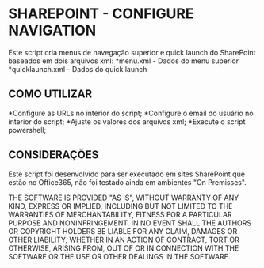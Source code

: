# SHAREPOINT - CONFIGURE NAVIGATION

Este script cria menus de navegação superior e quick launch do SharePoint baseados em dois arquivos xml:
*menu.xml - Dados do menu superior
*quicklaunch.xml - Dados do quick launch

## COMO UTILIZAR
*Configure as URLs no interior do script;
*Configure o email do usuário no interior do script;
*Ajuste os valores dos arquivos xml;
*Execute o script powershell;

## CONSIDERAÇÕES

Este script foi desenvolvido para ser executado em sites SharePoint que estão no Office365, não foi testado ainda em ambientes "On Premisses".

THE SOFTWARE IS PROVIDED "AS IS", WITHOUT WARRANTY OF ANY KIND, EXPRESS OR IMPLIED, INCLUDING BUT NOT LIMITED TO THE WARRANTIES OF MERCHANTABILITY, FITNESS FOR A PARTICULAR PURPOSE AND NONINFRINGEMENT. IN NO EVENT SHALL THE AUTHORS OR COPYRIGHT HOLDERS BE LIABLE FOR ANY CLAIM, DAMAGES OR OTHER LIABILITY, WHETHER IN AN ACTION OF CONTRACT, TORT OR OTHERWISE, ARISING FROM, OUT OF OR IN CONNECTION WITH THE SOFTWARE OR THE USE OR OTHER DEALINGS IN THE SOFTWARE.
